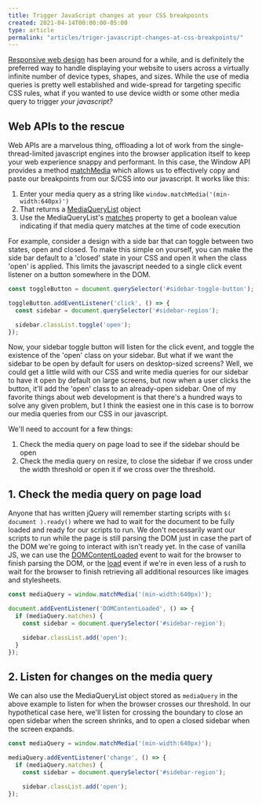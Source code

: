 ```yaml
---
title: Trigger JavaScript changes at your CSS breakpoints
created: 2021-04-14T00:00:00-05:00
type: article
permalink: "articles/triger-javascript-changes-at-css-breakpoints/"
---
```


[Responsive web design](https://developer.mozilla.org/en-US/docs/Learn/CSS/CSS_layout/Responsive_Design) has been around for a while, and is definitely the preferred way to handle displaying your website to users across a virtually infinite number of device types, shapes, and sizes. While the use of media queries is pretty well established and wide-spread for targeting specific CSS rules, what if you wanted to use device width or some other media query to trigger _your javascript?_

## Web APIs to the rescue

Web APIs are a marvelous thing, offloading a lot of work from the single-thread-limited javascript engines into the browser application itself to keep your web experience snappy and performant. In this case, the Window API provides a method [matchMedia](https://developer.mozilla.org/en-US/docs/Web/API/Window/matchMedia#browser_compatibility) which allows us to effectively copy and paste our breakpoints from our S/CSS into our javascript. It works like this:

1. Enter your media query as a string like `window.matchMedia('(min-width:640px)')`
2. That returns a [MediaQueryList](https://developer.mozilla.org/en-US/docs/Web/API/MediaQueryList) object
3. Use the MediaQueryList's [matches](https://developer.mozilla.org/en-US/docs/Web/API/MediaQueryList/matches) property to get a boolean value indicating if that media query matches at the time of code execution

For example, consider a design with a side bar that can toggle between two states, open and closed. To make this simple on yourself, you can make the side bar default to a 'closed' state in your CSS and open it when the class 'open' is applied. This limits the javascript needed to a single click event listener on a button somewhere in the DOM.

```js
const toggleButton = document.querySelector('#sidebar-toggle-button');

toggleButton.addEventListener('click', () => {
  const sidebar = document.querySelector('#sidebar-region');

  sidebar.classList.toggle('open');
});
```

Now, your sidebar toggle button will listen for the click event, and toggle the existence of the 'open' class on your sidebar. But what if we want the sidebar to be open by default for users on desktop-sized screens? Well, we could get a little wild with our CSS and write media queries for our sidebar to have it open by default on large screens, but now when a user clicks the button, it'll add the 'open' class to an already-open sidebar. One of my favorite things about web development is that there's a hundred ways to solve any given problem, but I think the easiest one in this case is to borrow our media queries from our CSS in our javascript.

We'll need to account for a few things:

1.  Check the media query on page load to see if the sidebar should be open
2.  Check the media query on resize, to close the sidebar if we cross under the width threshold or open it if we cross over the threshold.

## 1. Check the media query on page load

Anyone that has written jQuery will remember starting scripts with `$( document ).ready()` where we had to wait for the document to be fully loaded and ready for our scripts to run. We don't necessarily want our scripts to run while the page is still parsing the DOM just in case the part of the DOM we're going to interact with isn't ready yet. In the case of vanilla JS, we can use the [DOMContentLoaded](https://developer.mozilla.org/en-US/docs/Web/API/Document/DOMContentLoaded_event) event to wait for the browser to finish parsing the DOM, or the [load](https://developer.mozilla.org/en-US/docs/Web/API/Window/load_event) event if we're in even less of a rush to wait for the browser to finish retrieving all additional resources like images and stylesheets.

```js
const mediaQuery = window.matchMedia('(min-width:640px)');

document.addEventListener('DOMContentLoaded', () => {
  if (mediaQuery.matches) {
    const sidebar = document.querySelector('#sidebar-region');

    sidebar.classList.add('open');
  }
});
```

## 2. Listen for changes on the media query

We can also use the MediaQueryList object stored as `mediaQuery` in the above example to listen for when the browser crosses our threshold. In our hypothetical case here, we'll listen for crossing the boundary to close an open sidebar when the screen shrinks, and to open a closed sidebar when the screen expands.

```js
const mediaQuery = window.matchMedia('(min-width:640px)');

mediaQuery.addEventListener('change', () => {
  if (mediaQuery.matches) {
    const sidebar = document.querySelector('#sidebar-region');

    sidebar.classList.add('open');
});
```
